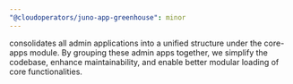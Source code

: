 ```yaml
---
"@cloudoperators/juno-app-greenhouse": minor
---
```


consolidates all admin applications into a unified structure under the core-apps module. By grouping these admin apps together, we simplify the codebase, enhance maintainability, and enable better modular loading of core functionalities.
